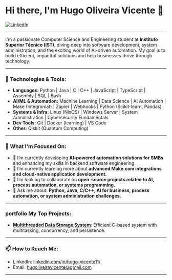 # Hi there, I'm Hugo Oliveira Vicente 👋

<a href="https://linkedin.com/in/hugo-vicente11/" target="_blank"><img src="https://img.shields.io/badge/LinkedIn-0077B5?style=for-the-badge&logo=linkedin&logoColor=white" alt="LinkedIn"></a>
</div>

---

I'm a passionate Computer Science and Engineering student at **Instituto Superior Técnico (IST)**, diving deep into software development, system administration, and the exciting world of AI-driven automation. My goal is to build efficient, impactful solutions and help businesses thrive through technology.

---

### 🔧 Technologies & Tools:

* **Languages:** Python | Java | C | C++ | JavaScript | TypeScript | Assembly | SQL | Bash
* **AI/ML & Automation:** Machine Learning | Data Science | AI Automation | Make (Integromat) | Zapier | Webhooks | Python (Scikit-learn, Pandas)
* **Systems & Infra:** Linux (NixOS) | Windows Server | System Administration | Cybersecurity Fundamentals
* **Dev Tools:** Git | Docker (learning) | VS Code
* **Other:** Qiskit (Quantum Computing)

---

### 🚀 What I'm Focused On:

* 🔭 I’m currently developing **AI-powered automation solutions for SMBs** and enhancing my skills in backend software engineering.
* 🌱 I’m currently learning more about **advanced Make.com integrations and cloud-native application development.**
* 👯 I’m looking to collaborate on **open-source projects related to AI, process automation, or systems programming.**
* 💬 Ask me about: **Python, Java, C/C++, AI for business, process automation, or system administration challenges.**

---

###  portfolio My Top Projects:

* **[Multithreaded Data Storage System](link-to-your-repo/Hovekzzz/projetoSO2)**: Efficient C-based system with multitasking, concurrency, and persistence.

---

### 📫 How to Reach Me:

* LinkedIn: [linkedin.com/in/hugo-vicente11/](https://linkedin.com/in/hugo-vicente11/)
* Email: [hugoliveiravicente@gmail.com](mailto:yesnt01@proton.me)

---
